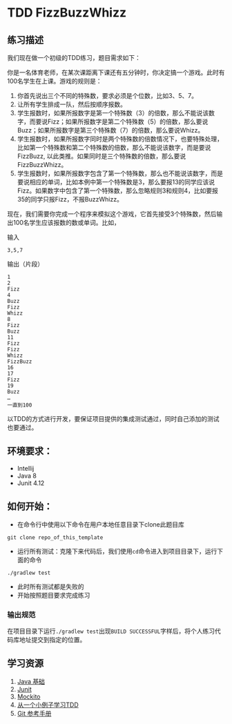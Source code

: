 # TDD FizzBuzzWhizz

## 练习描述

我们现在做一个初级的TDD练习，题目需求如下：

你是一名体育老师，在某次课距离下课还有五分钟时，你决定搞一个游戏。此时有100名学生在上课。游戏的规则是：

1. 你首先说出三个不同的特殊数，要求必须是个位数，比如3、5、7。
2. 让所有学生排成一队，然后按顺序报数。
3. 学生报数时，如果所报数字是第一个特殊数（3）的倍数，那么不能说该数字，而要说Fizz；如果所报数字是第二个特殊数（5）的倍数，那么要说Buzz；如果所报数字是第三个特殊数（7）的倍数，那么要说Whizz。
4. 学生报数时，如果所报数字同时是两个特殊数的倍数情况下，也要特殊处理，比如第一个特殊数和第二个特殊数的倍数，那么不能说该数字，而是要说FizzBuzz, 以此类推。如果同时是三个特殊数的倍数，那么要说FizzBuzzWhizz。
5. 学生报数时，如果所报数字包含了第一个特殊数，那么也不能说该数字，而是要说相应的单词，比如本例中第一个特殊数是3，那么要报13的同学应该说Fizz。如果数字中包含了第一个特殊数，那么忽略规则3和规则4，比如要报35的同学只报Fizz，不报BuzzWhizz。
 
现在，我们需要你完成一个程序来模拟这个游戏，它首先接受3个特殊数，然后输出100名学生应该报数的数或单词。比如，
 
输入
```
3,5,7
```

输出（片段）
```
1
2
Fizz
4
Buzz
Fizz
Whizz
8
Fizz
Buzz
11
Fizz
Fizz
Whizz
FizzBuzz
16
17
Fizz
19
Buzz 
…
一直到100
```

以TDD的方式进行开发，要保证项目提供的集成测试通过，同时自己添加的测试也要通过。

## 环境要求：

- Intellij
- Java 8
- Junit 4.12

## 如何开始：

- 在命令行中使用以下命令在用户本地任意目录下clone此题目库
```
git clone repo_of_this_template
```
- 运行所有测试：克隆下来代码后，我们使用`cd`命令进入到项目目录下，运行下面的命令
```
./gradlew test
```
- 此时所有测试都是失败的
- 开始按照题目要求完成练习

### 输出规范

在项目目录下运行`./gradlew test`出现`BUILD SUCCESSFUL`字样后，将个人练习代码库地址提交到指定的位置。

## 学习资源

1. [Java 基础](http://www.runoob.com/java/java-tutorial.html)
2. [Junit](http://junit.org/junit5/docs/current/user-guide/#writing-tests-assertions)
3. [Mockito](http://site.mockito.org/)
4. [从一个小例子学习TDD](http://icodeit.org/2014/11/tdd-step-by-step/)
5. [Git 参考手册](http://gitref.org/zh/index.html)

